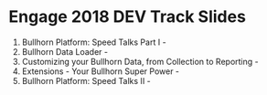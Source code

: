 # Engage 2018 DEV Track Slides

1. Bullhorn Platform: Speed Talks Part I - 
2. Bullhorn Data Loader - 
3. Customizing your Bullhorn Data, from Collection to Reporting - 
4. Extensions - Your Bullhorn Super Power - 
5. Bullhorn Platform: Speed Talks II - 
